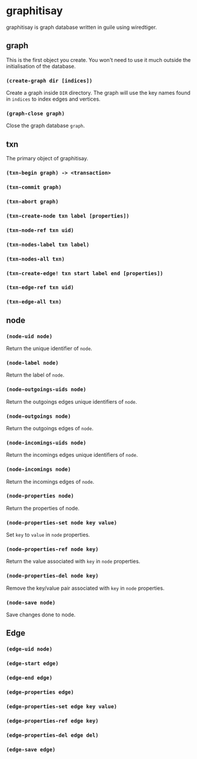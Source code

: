 # graphitisay

graphitisay is graph database written in guile using wiredtiger.

## graph

This is the first object you create. You won't need to use it much outside the initialisation of the
database.

### `(create-graph dir [indices])`

Create a graph inside `DIR` directory. The graph will use the key names found in `indices` to index
edges and vertices.

### `(graph-close graph)`

Close the graph database `graph`.

## txn

The primary object of graphitisay.

### `(txn-begin graph) -> <transaction>`

### `(txn-commit graph)`

### `(txn-abort graph)`

### `(txn-create-node txn label [properties])`

### `(txn-node-ref txn uid)`

### `(txn-nodes-label txn label)`

### `(txn-nodes-all txn)`

### `(txn-create-edge! txn start label end [properties])`

### `(txn-edge-ref txn uid)`

### `(txn-edge-all txn)`

## node

### `(node-uid node)`

Return the unique identifier of `node`.

### `(node-label node)`

Return the label of `node`.

### `(node-outgoings-uids node)`

Return the outgoings edges unique identifiers of `node`.

### `(node-outgoings node)`

Return the outgoings edges of `node`.

### `(node-incomings-uids node)`

Return the incomings edges unique identifiers of `node`.

### `(node-incomings node)`

Return the incomings edges of `node`.

### `(node-properties node)`

Return the properties of node.

### `(node-properties-set node key value)`

Set `key` to `value` in `node` properties.

### `(node-properties-ref node key)`

Return the value associated with `key` in `node` properties.

### `(node-properties-del node key)`

Remove the key/value pair associated with `key` in `node` properties.

### `(node-save node)`

Save changes done to node.

## Edge

### `(edge-uid node)`

### `(edge-start edge)`

### `(edge-end edge)`

### `(edge-properties edge)`

### `(edge-properties-set edge key value)`

### `(edge-properties-ref edge key)`

### `(edge-properties-del edge del)`

### `(edge-save edge)`

